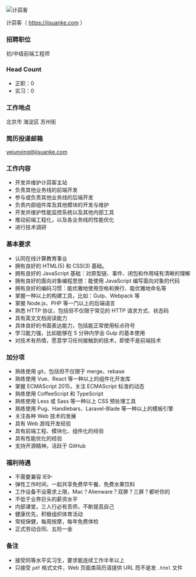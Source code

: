 ![计蒜客](http://7xthko.com1.z0.glb.clouddn.com/%E8%AE%A1%E8%92%9C%E5%AE%A2.jpg)

计蒜客（ https://jisuanke.com ）

### 招聘职位
初/中级前端工程师

### Head Count

- 正职：0
- 实习：0

### 工作地点
北京市 海淀区 苏州街

### 简历投递邮箱

yejunxing@jisuanke.com

### 工作内容
- 开发并维护计蒜客主站
- 负责其他业务线的前端开发
- 参与或负责其他业务线的后端开发
- 负责内部组件库及其他模块的开发与维护
- 开发并维护性能监控系统以及其他内部工具
- 推动前端工程化，以及各业务线的性能优化
- 进行技术调研

### 基本要求
- 认同在线计算教育事业
- 拥有良好的 HTML(5) 和 CSS(3) 基础。
- 拥有良好的 JavaScript 基础：对原型链、事件、闭包和作用域有清晰的理解
- 拥有良好的面向对象编程思想：能使用 JavaScript 编写面向对象的代码
- 拥有良好的编码习惯：能优雅地使用空格和换行、能优雅地命名等
- 掌握一种以上的构建工具，比如：Gulp、Webpack 等
- 掌握 Node.js、PHP 等一门以上的后端语言
- 熟悉 HTTP 协议，包括但不仅限于常见的 HTTP 请求方式、状态码
- 具有英文文档阅读能力
- 具体良好的书面表达能力，包括能正常使用标点符号
- 学习能力强，比如能够在 5 分钟内学会 Gulp 的基本使用
- 对技术有热情，愿意学习任何接触到的技术，即使不是前端技术

### 加分项
- 熟练使用 git，包括但不仅限于 merge、rebase
- 熟练使用 Vue、React 等一种以上的组件化开发库
- 掌握 ECMAScript 2015，关注 ECMAScript 标准的动态
- 熟练使用 CoffeeScript 和 TypeScript
- 熟练使用 Less 或 Sass 等一种以上 CSS 预处理工具
- 熟练使用 Pug、Handlebars、Laravel-Blade 等一种以上的模板引擎
- 关注各种 Web 技术的发展
- 具有 Web 游戏开发经验
- 具有前端工程、模块化、组件化的经验
- 具有性能优化的经验
- 支持开源精神，活跃于 GitHub

### 福利待遇
- 不需要兼容 IE9-
- 弹性工作时间，一起共享免费早午餐、免费水果饮料
- 工作设备不设需求上限，Mac？Alienware？双屏？三屏？都听你的
- 不低于业界巨头的薪资水平
- 内部课堂，三人行必有吾师，不断提高自己
- 健康优先，积极组织体育活动
- 常规保健，每周按摩，每年免费体检
- 正式劳动合同、五险一金

### 备注

- 接受同等水平实习生，要求能连续工作半年以上
- 只接受 `pdf` 格式文件，Web 页面类简历请提供 URL 而不是发 `.html` 文件

